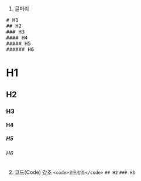 1. 글머리
<pre>
# H1
## H2
### H3
#### H4
##### H5
###### H6
</pre>
# H1
## H2
### H3
#### H4
##### H5
###### H6

2. 코드(Code) 강조
<code>\<code\>코드강조\</code\></code>
<code>## H2</code>
<code>### H3</code>
